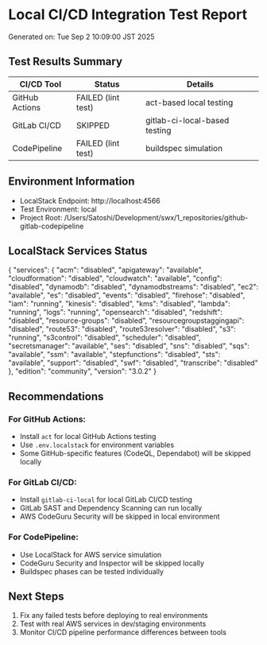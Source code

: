# Local CI/CD Integration Test Report

Generated on: Tue Sep  2 10:09:00 JST 2025

## Test Results Summary

| CI/CD Tool | Status | Details |
|------------|--------|---------|
| GitHub Actions | FAILED (lint test) | act-based local testing |
| GitLab CI/CD | SKIPPED | gitlab-ci-local-based testing |
| CodePipeline | FAILED (lint test) | buildspec simulation |

## Environment Information

- LocalStack Endpoint: http://localhost:4566
- Test Environment: local
- Project Root: /Users/Satoshi/Development/swx/1_repositories/github-gitlab-codepipeline

## LocalStack Services Status

{
  "services": {
    "acm": "disabled",
    "apigateway": "available",
    "cloudformation": "disabled",
    "cloudwatch": "available",
    "config": "disabled",
    "dynamodb": "disabled",
    "dynamodbstreams": "disabled",
    "ec2": "available",
    "es": "disabled",
    "events": "disabled",
    "firehose": "disabled",
    "iam": "running",
    "kinesis": "disabled",
    "kms": "disabled",
    "lambda": "running",
    "logs": "running",
    "opensearch": "disabled",
    "redshift": "disabled",
    "resource-groups": "disabled",
    "resourcegroupstaggingapi": "disabled",
    "route53": "disabled",
    "route53resolver": "disabled",
    "s3": "running",
    "s3control": "disabled",
    "scheduler": "disabled",
    "secretsmanager": "available",
    "ses": "disabled",
    "sns": "disabled",
    "sqs": "available",
    "ssm": "available",
    "stepfunctions": "disabled",
    "sts": "available",
    "support": "disabled",
    "swf": "disabled",
    "transcribe": "disabled"
  },
  "edition": "community",
  "version": "3.0.2"
}

## Recommendations

### For GitHub Actions:
- Install `act` for local GitHub Actions testing
- Use `.env.localstack` for environment variables
- Some GitHub-specific features (CodeQL, Dependabot) will be skipped locally

### For GitLab CI/CD:
- Install `gitlab-ci-local` for local GitLab CI/CD testing
- GitLab SAST and Dependency Scanning can run locally
- AWS CodeGuru Security will be skipped in local environment

### For CodePipeline:
- Use LocalStack for AWS service simulation
- CodeGuru Security and Inspector will be skipped locally
- Buildspec phases can be tested individually

## Next Steps

1. Fix any failed tests before deploying to real environments
2. Test with real AWS services in dev/staging environments
3. Monitor CI/CD pipeline performance differences between tools


